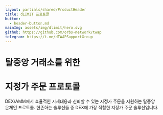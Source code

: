 ```yaml
---
layout: partials/shared/ProductHeader
title: dLIMIT 프로토콜
button:
  - header-button.md
mainImg: assets/img/dlimit/hero.svg
github: https://github.com/orbs-network/twap
telegram: https://t.me/dTWAPSupportGroup
---
```


# 탈중앙 거래소를 위한
# 지정가 주문 프로토콜

DEX/AMM에서 효율적인 시세대응과 신뢰할 수 있는 지정가 주문을 지원하는 탈중앙 온체인 프로토콜. 현존하는 솔루션들 중 DEX에 가장 적합한 지정가 주문 솔루션입니다.
